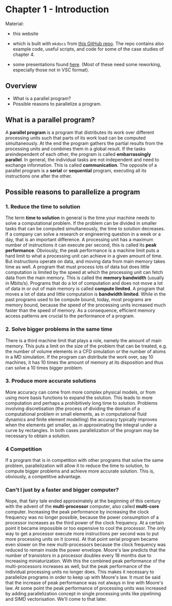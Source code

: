 # Chapter 1 - Introduction

Material:

- this website

- which is built with `mkdocs` from [this GitHub repo](https://github.com/etijskens/wetppr/). The repo contains also example code, useful scripts, and code for some of the case studies of chapter 4.

- some presentations found [here](https://github.com/etijskens/wetppr/tree/main/docs/presentations). (Most of these need some reworking, especially those not in VSC format).

## Overview

- What is a parallel program?
- Possible reasons to parallelize a program.

## What is a parallel program?

A **parallel program** is a program that distributes its work over different processing units such that parts of its work load can be computed simultaneously. At the end the program gathers the partial results from the processing units and combines them in a global result. If the tasks areindependent of each other, the program is called **embarrassingly parallel**. In general, the individual tasks are not independent and need to exchange information. This is called **communication**. The opposite of a parallel program is a **serial** or **sequential** program, executing all its instructions one after the other. 

## Possible reasons to parallelize a program

### 1. Reduce the time to solution

The term **time to solution** in general is the time your machine needs to solve a computational problem. If the problem can be divided in smaller tasks that can be computed simultaneously, the time to solution decreases. If a company can solve a research or engineering question in a week or a day, that is an important difference. A processing unit has a maximum number of instructions it can execute per second, this is called its **peak performance**. Obviously, the peak performance is a machine limit puts a hard limit to what a processing unit can achieve in a given amount of time. But instructions operate on data, and moving data from main memory takes time as well. A program that must process lots of data but does little computation is limited by the speed at which the processing unit can fetch data from the main memory. This is called the **memory bandwidth** (usually in Mbits/s). Programs that do a lot of computation and does not move a lot of data in or out of main memory is called **compute limited**. A program that moves a lot of data and little computation is **bandwidth limited**. While in the past programs used to be compute bound, today, most programs are memory bound, because the speed of the processing units increased much faster than the speed of memory. As a consequence, efficient memory access patterns are crucial to the performance of a program.  

### 2. Solve bigger problems in the same time

There is a third machine limit that plays a role, namely the amount of main memory. This puts a limit on the size of the problem that can be treated, e.g. the number of volume elements in a CFD simulation or the number of atoms in a MD simulation. If the program can distribute the work over, say 10 machines, it has 10 times the amount of memory at its disposition and thus can solve a 10 times bigger problem.  

### 3. Produce more accurate solutions

More accuracy can come from more complex physical models, or from using more basis functions to expand the solution. This leads to more computation and perhaps a prohibitively long time to solution. Problems involving discretisation (the process of dividing the domain of a computational problem in small elements, as in computational fluid dynamics and finite element modelling) the accuracy typically improves when the elements get smaller, as in approximating the integral under a curve by rectangles. In both cases parallelization of the program may be necessary to obtain a solution. 

### 4 Competition

If a program that is in competition with other programs that solve the same problem, parallelization will allow it to reduce the time to solution, to compute bigger problems and achieve more accurate solution. This is, obviously, a competitive advantage.  

### Can't I just by a faster and bigger computer?

Nope, that fairy tale ended approximately at the beginning of this century with the advent of the **multi-processor** computer, also called **multi-core** computer. Increasing the peak performance by increasing the clock frequency was no longer possible, because the power consumption of a processor increases as the third power of the clock frequency. At a certain point it became impossible or too expensive to cool the processor. The only way to get a processor execute more instructions per second was to put more processing units on it (cores). At that point serial program became even slower on the new multi-processors because the clock frequency was reduced to remain inside the power envelope. Moore's law predicts that the number of transistors in a processor doubles every 18 months due to increasing miniaturization. With this the combined peak performance of the multi-processors increases as well, but the peak performance of the individual processing units no longer does. This makes it necessary to parallelize programs in order to keep up with Moore's law. It must be said that the increase of peak performance was not always in line with Moore's law. At some point the peak performance of processing units was increased by adding parallelization concept in single processing units like pipelining and SIMD vectorisation. We'll come to that later.
